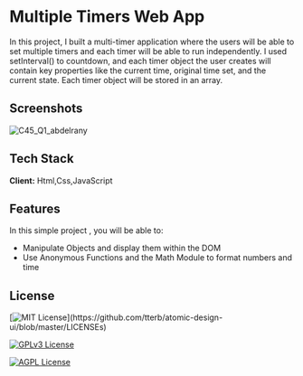 
# Multiple Timers Web App
In this project, I built a multi-timer application where the users will be able to set multiple timers and each timer will be able to run independently. I used setInterval() to countdown, and each timer object the user creates will contain key properties like the current time, original time set, and the current state. Each timer object will be stored in an array.


## Screenshots
![C45_Q1_abdelrany](https://user-images.githubusercontent.com/79026033/200561914-3a1e650d-7942-4826-a8fe-31045729201b.png)
## Tech Stack

**Client:**  Html,Css,JavaScript


## Features

In this simple project , you will be able to:

- Manipulate Objects and display them within the DOM
- Use Anonymous Functions and the Math Module to format numbers and time
## License

[![MIT License](https://img.shields.io/apm/l/atomic-design-ui.svg?)](https://github.com/tterb/atomic-design-ui/blob/master/LICENSEs)

[![GPLv3 License](https://img.shields.io/badge/License-GPL%20v3-yellow.svg)](https://opensource.org/licenses/)

[![AGPL License](https://img.shields.io/badge/license-AGPL-blue.svg)](http://www.gnu.org/licenses/agpl-3.0)

